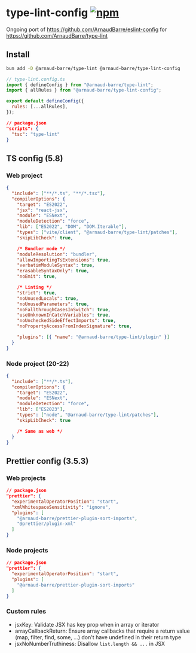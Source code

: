 # type-lint-config [![npm](https://img.shields.io/npm/v/@arnaud-barre/type-lint-config)](https://www.npmjs.com/package/@arnaud-barre/type-lint-config)

Ongoing port of https://github.com/ArnaudBarre/eslint-config for https://github.com/ArnaudBarre/type-lint

## Install

```sh
bun add -D @arnaud-barre/type-lint @arnaud-barre/type-lint-config
```

```js
// type-lint.config.ts
import { defineConfig } from "@arnaud-barre/type-lint";
import { allRules } from "@arnaud-barre/type-lint-config";

export default defineConfig({
  rules: [...allRules],
});
```

```json
// package.json
"scripts": {
  "tsc": "type-lint"
}
```

## TS config (5.8)

### Web project

```json
{
  "include": ["**/*.ts", "**/*.tsx"],
  "compilerOptions": {
    "target": "ES2022",
    "jsx": "react-jsx",
    "module": "ESNext",
    "moduleDetection": "force",
    "lib": ["ES2022", "DOM", "DOM.Iterable"],
    "types": ["vite/client", "@arnaud-barre/type-lint/patches"],
    "skipLibCheck": true,

    /* Bundler mode */
    "moduleResolution": "bundler",
    "allowImportingTsExtensions": true,
    "verbatimModuleSyntax": true,
    "erasableSyntaxOnly": true,
    "noEmit": true,

    /* Linting */
    "strict": true,
    "noUnusedLocals": true,
    "noUnusedParameters": true,
    "noFallthroughCasesInSwitch": true,
    "useUnknownInCatchVariables": true,
    "noUncheckedSideEffectImports": true,
    "noPropertyAccessFromIndexSignature": true,

    "plugins": [{ "name": "@arnaud-barre/type-lint/plugin" }]
  }
}
```

### Node project (20-22)

```json
{
  "include": ["**/*.ts"],
  "compilerOptions": {
    "target": "ES2022",
    "module": "ESNext",
    "moduleDetection": "force",
    "lib": ["ES2023"],
    "types": ["node", "@arnaud-barre/type-lint/patches"],
    "skipLibCheck": true

    /* Same as web */
  }
}
```

## Prettier config (3.5.3)

### Web projects

```json
// package.json
"prettier": {
  "experimentalOperatorPosition": "start",
  "xmlWhitespaceSensitivity": "ignore",
  "plugins": [
    "@arnaud-barre/prettier-plugin-sort-imports",
    "@prettier/plugin-xml"
  ]
}
```

### Node projects

```json
// package.json
"prettier": {
  "experimentalOperatorPosition": "start",
  "plugins": [
    "@arnaud-barre/prettier-plugin-sort-imports"
  ]
}
```

### Custom rules

- jsxKey: Validate JSX has key prop when in array or iterator
- arrayCallbackReturn: Ensure array callbacks that require a return value (map, filter, find, some, ...) don't have undefined in their return type
- jsxNoNumberTruthiness: Disallow `list.length && ...` in JSX
